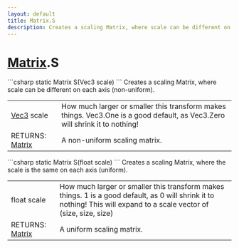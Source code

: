 ```yaml
---
layout: default
title: Matrix.S
description: Creates a scaling Matrix, where scale can be different on each axis (non-uniform).
---
```

# [Matrix]({{site.url}}/Pages/StereoKit/Matrix.html).S

<div class='signature' markdown='1'>
```csharp
static Matrix S(Vec3 scale)
```
Creates a scaling Matrix, where scale can be different
on each axis (non-uniform).
</div>

|  |  |
|--|--|
|[Vec3]({{site.url}}/Pages/StereoKit/Vec3.html) scale|How much larger or smaller this transform             makes things. Vec3.One is a good default, as Vec3.Zero will             shrink it to nothing!|
|RETURNS: [Matrix]({{site.url}}/Pages/StereoKit/Matrix.html)|A non-uniform scaling matrix.|

<div class='signature' markdown='1'>
```csharp
static Matrix S(float scale)
```
Creates a scaling Matrix, where the scale is the same on
each axis (uniform).
</div>

|  |  |
|--|--|
|float scale|How much larger or smaller this transform             makes things. 1 is a good default, as 0 will shrink it to nothing!             This will expand to a scale vector of (size, size, size)|
|RETURNS: [Matrix]({{site.url}}/Pages/StereoKit/Matrix.html)|A uniform scaling matrix.|




